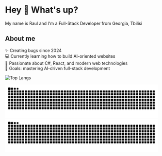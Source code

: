 # Hey 👋 What's up?

My name is Raul and I'm a Full-Stack Developer from Georgia, Tbilisi  

## About me  

✨ Creating bugs since 2024  
💻 Currently learning how to build AI-oriented websites  
🧠 Passionate about C#, React, and modern web technologies  
🎯 Goals: mastering AI-driven full-stack development  

![Top Langs](https://github-readme-stats.vercel.app/api/top-langs/?username=raula09&layout=compact&theme=tokyonight)

![Snake animation](https://github.com/raula09/raula09/blob/output/github-contribution-grid-snake-dark.svg#gh-dark-mode-only)
![Snake animation](https://github.com/raula09/raula09/blob/output/github-contribution-grid-snake.svg#gh-light-mode-only)
